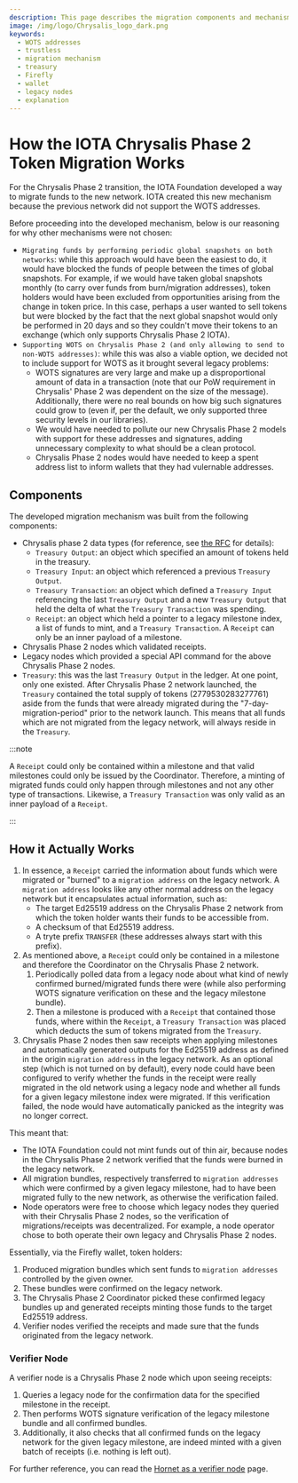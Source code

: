 ```yaml
---
description: This page describes the migration components and mechanism used to migrate from IOTA 1.0 to IOTA 1.5 (Chrysalis).
image: /img/logo/Chrysalis_logo_dark.png
keywords:
  - WOTS addresses
  - trustless
  - migration mechanism
  - treasury
  - Firefly
  - wallet
  - legacy nodes
  - explanation
---
```


# How the IOTA Chrysalis Phase 2 Token Migration Works

For the Chrysalis Phase 2 transition, the IOTA Foundation developed a way to migrate funds to the new network. IOTA created this new mechanism because the previous network did not support the WOTS addresses.

Before proceeding into the developed mechanism, below is our reasoning for why other mechanisms were not chosen:

- `Migrating funds by performing periodic global snapshots on both networks`: while this approach would have
  been the easiest to do, it would have blocked the funds of people between the times of global snapshots. For example, if
  we would have taken global snapshots monthly (to carry over funds from burn/migration addresses), token holders would
  have been excluded from opportunities arising from the change in token price. In this case, perhaps a user wanted to sell
  tokens but were blocked by the fact that the next global snapshot would only be performed in 20 days and so they
  couldn't move their tokens to an exchange (which only supports Chrysalis Phase 2 IOTA).
- `Supporting WOTS on Chrysalis Phase 2 (and only allowing to send to non-WOTS addresses)`: while this was also a
  viable option, we decided not to include support for WOTS as it brought several legacy problems:
  - WOTS signatures are very large and make up a disproportional amount of data in a transaction (note that our PoW
    requirement in Chrysalis' Phase 2 was dependent on the size of the message). Additionally, there were no real bounds
    on how big such signatures could grow to (even if, per the default, we only supported three security levels in our
    libraries).
  - We would have needed to pollute our new Chrysalis Phase 2 models with support for these addresses and signatures,
    adding unnecessary complexity to what should be a clean protocol.
  - Chrysalis Phase 2 nodes would have needed to keep a spent address list to inform wallets that they had vulernable
    addresses.

## Components

The developed migration mechanism was built from the following components:

- Chrysalis phase 2 data types (for reference, see [the RFC](https://github.com/luca-moser/protocol-rfcs/blob/rfc/wotsicide/text/0035-wotsicide/0035-wotsicide.md) for details):
  - `Treasury Output`: an object which specified an amount of tokens held in the treasury.
  - `Treasury Input`: an object which referenced a previous `Treasury Output`.
  - `Treasury Transaction`: an object which defined a `Treasury Input` referencing the last `Treasury Output` and a
    new `Treasury Output` that held the delta of what the `Treasury Transaction` was spending.
  - `Receipt`: an object which held a pointer to a legacy milestone index, a list of funds to mint, and
    a `Treasury Transaction`. A `Receipt` can only be an inner payload of a milestone.
- Chrysalis Phase 2 nodes which validated receipts.
- Legacy nodes which provided a special API command for the above Chrysalis Phase 2 nodes.
- `Treasury`: this was the last `Treasury Output` in the ledger. At one point, only one existed.
  After Chrysalis Phase 2 network launched, the `Treasury` contained the total supply of tokens (2779530283277761) aside from the funds that were already migrated during the "7-day-migration-period" prior to the network launch. This means that all funds which are not migrated from the legacy network, will always reside in the `Treasury`.

:::note

A `Receipt` could only be contained within a milestone and that valid milestones could only be issued by
the Coordinator. Therefore, a minting of migrated funds could only happen through milestones and not any other type of
transactions. Likewise, a `Treasury Transaction` was only valid as an inner payload of a `Receipt`.

:::

## How it Actually Works

1. In essence, a `Receipt` carried the information about funds which were migrated or "burned" to a `migration address`
   on the legacy network. A `migration address` looks like any other normal address on the legacy network but it
   encapsulates actual information, such as:
   - The target Ed25519 address on the Chrysalis Phase 2 network from which the token holder wants their funds to be
     accessible from.
   - A checksum of that Ed25519 address.
   - A tryte prefix `TRANSFER` (these addresses always start with this prefix).
2. As mentioned above, a `Receipt` could only be contained in a milestone and therefore the Coordinator on the Chrysalis
   Phase 2 network.
   1. Periodically polled data from a legacy node about what kind of newly confirmed burned/migrated funds there were (while also performing WOTS signature verification on these and the legacy milestone bundle).
   2. Then a milestone is produced with a `Receipt` that contained those funds, where within the `Receipt`,
      a `Treasury Transaction` was placed which deducts the sum of tokens migrated from the `Treasury`.
3. Chrysalis Phase 2 nodes then saw receipts when applying milestones and automatically generated outputs for the Ed25519
   address as defined in the origin `migration address` in the legacy network. As an optional step (which is not turned
   on by default), every node could have been configured to verify whether the funds in the receipt were really migrated in the
   old network using a legacy node and whether all funds for a given legacy milestone index were migrated. If this
   verification failed, the node would have automatically panicked as the integrity was no longer correct.

This meant that:

- The IOTA Foundation could not mint funds out of thin air, because nodes in the Chrysalis Phase 2 network verified that the
  funds were burned in the legacy network.
- All migration bundles, respectively transferred to `migration addresses` which were confirmed by a given legacy
  milestone, had to have been migrated fully to the new network, as otherwise the verification failed.
- Node operators were free to choose which legacy nodes they queried with their Chrysalis Phase 2 nodes, so the
  verification of migrations/receipts was decentralized. For example, a node operator chose to both operate their own
  legacy and Chrysalis Phase 2 nodes.

Essentially, via the Firefly wallet, token holders:

1. Produced migration bundles which sent funds to `migration addresses` controlled by the given owner.
2. These bundles were confirmed on the legacy network.
3. The Chrysalis Phase 2 Coordinator picked these confirmed legacy bundles up and generated receipts minting those funds
   to the target Ed25519 address.
4. Verifier nodes verified the receipts and made sure that the funds originated from the legacy network.

### Verifier Node

A verifier node is a Chrysalis Phase 2 node which upon seeing receipts:

1. Queries a legacy node for the confirmation data for the specified milestone in the receipt.
2. Then performs WOTS signature verification of the legacy milestone bundle and all confirmed bundles.
3. Additionally, it also checks that all confirmed funds on the legacy network for the given legacy milestone, are indeed minted with a given batch of receipts (i.e. nothing is left out).

For further reference, you can read the [Hornet as a verifier node](https://wiki.iota.org/hornet/post_installation/run_as_a_verifier) page.
